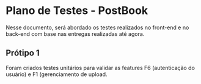 # Plano de Testes - PostBook

Nesse documento, será abordado os testes realizados no front-end e no back-end com base nas entregas
realizadas até agora.

## Prótipo 1

Foram criados testes unitários para validar as features F6 (autenticação do usuário) e F1 (gerenciamento
de upload.

